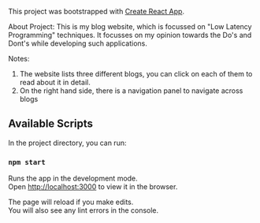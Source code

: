 This project was bootstrapped with [Create React App](https://github.com/facebook/create-react-app).

About Project:
This is my blog website, which is focussed on "Low Latency Programming" techniques.
It focusses on my opinion towards the Do's and Dont's while developing such applications.

Notes:
1. The website lists three different blogs, you can click on each of them to read about it in detail.
2. On the right hand side, there is a navigation panel to navigate across blogs

## Available Scripts

In the project directory, you can run:

### `npm start`

Runs the app in the development mode.<br />
Open [http://localhost:3000](http://localhost:3000) to view it in the browser.

The page will reload if you make edits.<br />
You will also see any lint errors in the console.
